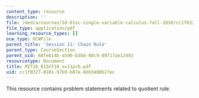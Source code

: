 ```yaml
---
content_type: resource
description: ''
file: /media/courses/18-01sc-single-variable-calculus-fall-2010/cc1f0327010197b9b87e66b3408b27ec_MIT18_01SCF10_ex11prb.pdf
file_type: application/pdf
learning_resource_types: []
ocw_type: OCWFile
parent_title: 'Session 11: Chain Rule'
parent_type: CourseSection
parent_uid: 68feb14b-a590-b3b0-88c9-89717ae12492
resourcetype: Document
title: MIT18_01SCF10_ex11prb.pdf
uid: cc1f0327-0101-97b9-b87e-66b3408b27ec
---
```

This resource contains problem statements related to quotient rule.